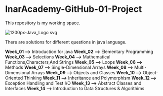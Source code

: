 # InarAcademy-GitHub-01-Project
This repository is my working space. 


![1200px-Java_Logo svg](https://github.com/berkaneris/InarAcademy-GitHub-01-Project/assets/141026290/95163671-45b8-4773-b31a-0cb83674cce3)


There are solutions for different questions in java language. 

**Week_01 -->** Introduction for java
**Week_02 -->** Elementary Programming
**Week_03 -->** Selections
**Week_04 -->** Mathematical Functions,Characters,And Strings
**Week_05 -->** Loops
**Week_06 -->** Methods
**Week_07 -->** Single-Dimensional Arrays
**Week_08 -->** Multi-Dimensional Arrays
**Week_09 -->** Objects and Classes
**Week_10 -->** Object-Oriented Thinking
**Week_11 -->** Inheritance and Polymorphism
**Week_12 -->** Exception Handling and Test I/O
**Week_13 -->** Abstract Classes and Interfaces
**Week_14 -->** Introduction to Data Structures & Algorithims
